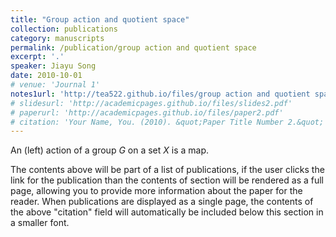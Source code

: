 ```yaml
---
title: "Group action and quotient space"
collection: publications
category: manuscripts
permalink: /publication/group action and quotient space
excerpt: '.'
speaker: Jiayu Song
date: 2010-10-01
# venue: 'Journal 1'
notes1url: 'http://tea522.github.io/files/group action and quotient space.pdf'
# slidesurl: 'http://academicpages.github.io/files/slides2.pdf'
# paperurl: 'http://academicpages.github.io/files/paper2.pdf'
# citation: 'Your Name, You. (2010). &quot;Paper Title Number 2.&quot; <i>Journal 1</i>. 1(2).'
---
```


An (left) action of a group $G$ on a set $X$ is a map.

The contents above will be part of a list of publications, if the user clicks the link for the publication than the contents of section will be rendered as a full page, allowing you to provide more information about the paper for the reader. When publications are displayed as a single page, the contents of the above "citation" field will automatically be included below this section in a smaller font.